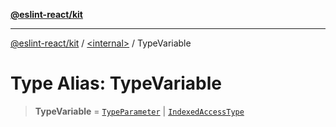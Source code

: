 [**@eslint-react/kit**](../../README.md)

***

[@eslint-react/kit](../../README.md) / [\<internal\>](../README.md) / TypeVariable

# Type Alias: TypeVariable

> **TypeVariable** = [`TypeParameter`](../interfaces/TypeParameter.md) \| [`IndexedAccessType`](../interfaces/IndexedAccessType.md)
